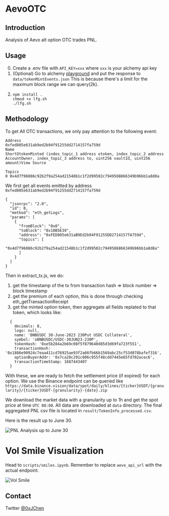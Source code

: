 # AevoOTC

## Introduction

Analysis of Aevo alt option OTC trades PNL. 

## Usage
0. Create a .env file with `API_KEY=xxx` where `xxx` is your alchemy api key
1. (Optional) Go to alchemy [playground](https://composer.alchemy.com/?share=eJyVmMty4jgUht_FdRZAgODsgIRJV80kVJLuTXcXJcsHcEW2PJLchOnKu49kLtHlyNCbUDnn_3.rciTL_t2hG5KXndsOqE3nqlPoH549VSrnpezcfv.d_UVYDTpPGN1AsVuuQU2kBPUqSClXIKRWMZICa2U_rlCnV.4G5YQxviUlBdzJY9qcpoQZJtIkF2nz_QcUyYgiLT4nJOZjuk6oGcdnoJBXKtYqBMQ8Bfxbg1QLsiuIVCAmZXaHNzFGYq4yL2pGFDTTNduQco2OHoq1_d2.A61Nn1rMPhnbifKiqhU8E5GrnaV247Yig7ReL5UgFKaM07fp7oFIU8xHaQRo93isixREq8sBifjMCGO4vMlEVFY54GIbsD30wl0SSnldOpXmhH0_Nf0IOupnfBV1O3YKBZzZWb5kPnqIBjTPy5RIexNwwj6vKzwvdBX9Rfzu2pmY6qsE8VSBIGYc4xYB5vutAB5yqbiwS9VL_Jo1kQuRO9udEw54UIddy1d8JjANuhaQZFyLlkaQjumRfQ9Nx.RWpc9M.bb2JQJf7t3a1yiO_M94hkxUE0Xoec70Fh3uvGg6qv_br6PiJococU2MXgjOVyG_DyP8M_cKn65TBlG96AVD1jBRoewzheis_ZnumhkzT9Avvi9lBu_h2Rn_oifsK_BPnuEpzj0FH74Qafdp6rXVZk_0uxwWa6vPkbnISR7G5BLHE4s4fy0pg4vmPEqecT03zy1szPmwh5yaEjENsEv8YvtYDMQ87bderA4x6JxXtIpQynfb6Edowt9cT2GfL8i7fqFyc16cAyxAhO95FAl88jIv175yH.TZErbN4O63Xk.jJRFtTBZXLKDMdEOsRRPziJK_axWA.rBhROAiuOKUs2.68889zGJZXy31E57JFj8NRwDMo93gnNopS0Tv5gOHfB2ITCjg6qriQkF2XyqxW_gDb3BmQpHAZ1fSsFCPUZ_udf1Kpc.taL34WVvdnGZ0O.TAIR.KWDailnMunral83A07ennjHPhH6HduKd4nL.iTbUToeaFMOdQZkdDOiRRSvdqxhkDvyjRtKdvhqPNAQNiHs09RkS_z3nKl4oUp8lxhW7K1uXygbNMr5MV2mY07eptb0fpJGxNCWrJ9NcXeBu3G.cVFeiTtndacuO_4lewt9lRmxagn6i.KpF_BClXZ9a96aijOAVtVgIRdNOyNCOA41EXhb5h_Q90KU6UEnmq71zsuY4AtkdzTbG.QbCEdjSkvTsFKxiyK3.DcsIhr8szgE0sJEXsjYOmET1UjOxPV5G3ZzsXc2xtVECELvpvVG.nbOUW0uslZTmUKnyFI8lAKzfk2pc0sY_fV2adbLl469x2j3fOj6QIP04rIkjxzbjuL6NXghf7T4HbTve9qwnFj._bK0VpZppkmQCpBRqZ39_Nu0MYXffINLnP_mkymCe9.nB4d9e.6Q16w5vV5GaYmEsqxaucGtX3H1o4yG5Wyag7HtGkn.ZXCekPByTr94aDcdqjvVU.S5Jht09vkoH_HY9Ho_tBkiajNO2RcTYmPzo.dUc..gdL.lt0) and put the response to `data/tokenMintEvents.json`
This is because there's a limit for the maximum block range we can query(2k).
2. ```
   npm install .
   chmod +x lfg.sh
   ./lfg.sh
   ```

## Methodology
To get All OTC transactions, we only pay attention to the following event:

```
Address
0xfed805e631ab9ed2b94f91255dd2714157fa759d
Name
ShortOtokenMinted (index_topic_1 address otoken, index_topic_2 address AccountOwner, index_topic_3 address to, uint256 vaultId, uint256 amount)View Source

Topics
0 0x4d7f96086c92b2f9a254ad21548b1c1f2d99502c7949508866349b96bb1a8d8a
```

We first get all events emitted by address `0xfed805e631ab9ed2b94f91255dd2714157fa759d` 

```
{
  "jsonrpc": "2.0",
  "id": 0,
  "method": "eth_getLogs",
  "params": [
    {
      "fromBlock": "0x0",
      "toBlock": "0x10B5E39",
      "address": "0xFED805e631aB9Ed2b94F91255DD2714157fA759d",
      "topics": [
        "0x4d7f96086c92b2f9a254ad21548b1c1f2d99502c7949508866349b96bb1a8d8a"
      ]
    }
  ]
}
```

Then in extract_tx.js, we do:
1. get the timestamp of the tx from transaction hash => block number => block timestamp
2. get the premium of each option, this is done through checking eth_getTransactionReceipt 
3. get the minted option token, then aggregate all fields replated to that token, which looks like:

```
  {
    decimals: 8,
    logo: null,
    name: 'BNBUSDC 30-June-2023 230Put USDC Collateral',
    symbol: 'oBNBUSDC/USDC-30JUN23-230P',
    tokenHash: '0xe5b284a2b69c08f5f879640d85d3d69fa723f551',
    transactionHash: '0x1886e90924c7eaa411cd76925ae93f2a66fb66b1569abc25cf53d078bafef316',
    optionBuyerAddr: '0x7ca28c291c806c955f48cdd7445e65fd702acec6',
    transactionTimeStamp: 1687443407
  }
```

With these, we are ready to fetch the settlement price (if expired) for each option. We use the Binance endpoint can be queried like `https://data.binance.vision/data/spot/daily/klines/{ticker}USDT/{granularity}/{ticker}USDT-{granularity}-{date}.zip`

We download the market data with a granularity up to 1h and get the spot price at time `UTC 08:00`. All data are downloaded at `data` directory. The final aggregated PNL csv file is located in `result/TokenInfo_processed.csv`.

Here is the result up to June 30.

![PNL Analysis up to June 30](result/Jun30_res.png)

# Vol Smile Visualization

Head to `scripts/smiles.ipynb`. Remember to replace `aevo_api_url` with the actual endpoint.

![Vol Smile](result/vol_smile.png)

## Contact
Twitter [@0xJChen](https://twitter.com/0xJChen)
